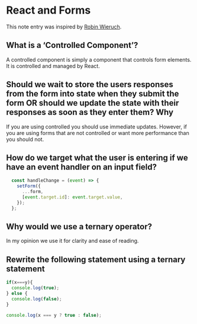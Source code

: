# React and Forms

This note entry was inspired by [Robin Wieruch](https://www.robinwieruch.de/react-form/).

## What is a ‘Controlled Component’?

A controlled component is simply a component that controls form elements. It is controlled and managed by React.

## Should we wait to store the users responses from the form into state when they submit the form OR should we update the state with their responses as soon as they enter them? Why

If you are using controlled you should use immediate updates. However, if you are using forms that are not controlled or want more performance than you should not.

## How do we target what the user is entering if we have an event handler on an input field?

```Javascript
  const handleChange = (event) => {
    setForm({
      ...form,
      [event.target.id]: event.target.value,
    });
  };
  ```

## Why would we use a ternary operator?

In my opinion we use it for clarity and ease of reading.

## Rewrite the following statement using a ternary statement

```Javascript
if(x===y){
  console.log(true);
} else {
  console.log(false);
}
```

```Javascript
console.log(x === y ? true : false);
```
